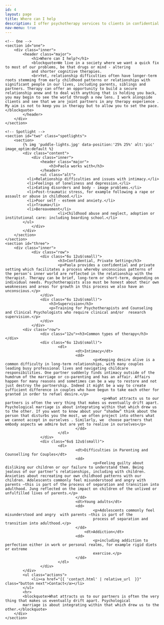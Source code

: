 ```yaml
---
id: 4
layout: page
title: Where can I help
description: I offer psychotherapy services to clients in confidential and private settings as well as reflective practice groups for clinical and management teams in nhs, charity and business settings
nav-menu: true
---
```


<!-- Main -->

<div id="main" class="alt">

    <!-- One -->
    <section id="one">
    	<div class="inner">
    		<header class="major">
    			<h1>Where can I help?</h1>
    			<blockquote>We live in a society where we want a quick fix to most of our problems, be that drugs or mind - altering
    			and shorter cognitive therapies.
    			<br>Yet, relationship difficulties often have longer-term roots stemming from early childhood patterns or relationships with significant people in our lives, including parents, siblings and partners. Therapy can offer an opportunity to build a secure relationship anew and to deal with anything that is holding you back, you may begin to see the world through a new lens. I work alongside clients and see that we are joint partners in any therapy experience . My aim is not to keep you in therapy but to allow you to set the pace.</blockquote>
    		</header>
    	</div>
    </section>

    <!-- Spotlight -->
    <section id="two" class="spotlights">
    	<section>
    		{% img 'puddle-lights.jpg' data-position:'25% 25%' alt:'pic' image_optim:default %}
    		<div class="content">
    			<div class="inner">
    				<header class="major">
    					<h3>Paola works with</h3>
    				</header>
    				<ul class="alt">
              <li>Relationship difficulties and issues with intimacy.</li>
              <li>Feelings of loneliness and depression.</li>
              <li>Eating disorders and body - image problems.</li>
              <li>Post-traumatic stress, for example following a rape or assault or abuse in childhood.</li>
              <li>Poor self - esteem and anxiety.</li>
              <li>Trauma</li>
              <li>Bereavement</li>
    						<li>Childhood abuse and neglect, adoption or institutional care: including boarding school.</li>
          	</ul>
    			</div>
    		</div>
    	</section>
    </section>
    <section id="three">
    	<div class="inner">
    			<div class="row">
    				<div class="6u 12u$(small)">
    						<h3>Confidential, Private Setting</h3>
    						<p>Paola provides a confidential and private setting which facilitates a process whereby unconscious patterns of the person’s inner world are reflected in the relationship with the therapist. Therapy can be brief, long-term or short-term, depending on individual needs. Psychotherapists also must be honest about their own weaknesses and areas for growth in this process we also have an unconscious.</p>
    				</div>
    				<div class="6u 12u$(small)">
    					<h3>Supervision</h3>
    					<p>Training for Psychotherapists and Counseling and Clinical Psychologists who require clinical and/or  research supervision.</p>
    				</div>
    			</div>
    		<div class="row">
    				<div class="12u"><h3>Common types of therapy</h3></div>
    				<div class="6u 12u$(small)">
    						<dl>
    								<dt>Intimacy</dt>
    								<dd>
    										<p>Keeping desire alive is a common difficulty in long-term relationships, with many couples leading busy professional lives and navigating childcare responsibilities. One partner suddenly finds intimacy outside of the humdrum of the marriage or co-parenting and has an affair. Affairs happen for many reasons and sometimes can be a way to restore and not just destroy the partnership. Indeed it might be a way to create sufficient difference in couples who have begun to take each other for granted in order to refuel desire.</p>
    											<p>What attracts us to our partners is often the very thing that makes us eventually drift apart. Psychological marriage is about integrating within that which drew us to the other. If you want to know about your “shadow” think about the person that disturbs you the most, we often project into others what we cannot accept in ourselves . Similarly, we  choose partners that embody aspects we admire but are yet to realise in ourselves</p>
    								</dd>
    						</dl>
    				</div>
    				<div class="6u$ 12u$(small)">
    						<dl>
    								<dt>Difficulties in Parenting and Counselling for Couples</dt>
    								<dd>
    										<p>Feeling guilty about disliking our children or our failure to understand them. Being jealous of our partner’s relationships, including with children. Anxieties about recreating our own childhood patterns with our children. Adolescents commonly feel misunderstood and angry with parents –this is part of the process of separation and transition into adulthood. Jung reflected on the impact on children of the unlived or unfulfilled lives of parents.</p>
    								</dd>
    								<dt>Young adults</dt>
    								<dd>
    										<p>Adolescents commonly feel misunderstood and angry  with parents –this is part of the
    										process of separation and transition into adulthood.</p>
    								</dd>
    									<dt>Addiction</dt>
    								<dd>
    										<p>including addiction to perfection either in work or personal realms, for example rigid diets or extreme
    										exercise.</p>
    								</dd>
    						</dl>
    				</div>
    		</div>
    		<ul class="actions">
    			<li><a href="{{ 'contact.html' | relative_url  }}" class="button next">Contact</a></li>
    		</ul>
    		<hr>
    		<blockquote>What attracts us to our partners is often the very thing that makes us eventually drift apart. Psychological
    		marriage is about integrating within that which drew us to the other.</blockquote>
    	</div>
    </section>

</div>
